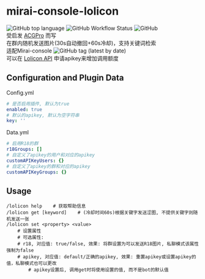 # mirai-console-lolicon
![GitHub top language](https://img.shields.io/github/languages/top/Samarium150/mirai-console-lolicon?style=flat)
![GitHub Workflow Status](https://img.shields.io/github/workflow/status/Samarium150/mirai-console-lolicon/CI?style=flat)
![GitHub](https://img.shields.io/github/license/Samarium150/mirai-console-lolicon?style=flat)
<br>
受启发 [ACGPro](https://github.com/ShrBox/ACGPro) 而写
<br>
在群内随机发送图片(30s自动撤回+60s冷却)，支持关键词检索
<br>
适配Mirai-console ![GitHub tag (latest by date)](https://img.shields.io/github/v/tag/mamoe/mirai-console)
<br>
可以在 [Lolicon API](https://api.lolicon.app/#/setu) 申请apikey来增加调用额度
## Configuration and Plugin Data
Config.yml
```yaml
# 是否启用插件, 默认为true
enabled: true
# 默认的apikey, 默认为空字符串
key: ''
```
Data.yml
```yaml
# 启用R18的群
r18Groups: []
# 自定义了apikey的用户和对应的apikey
customAPIKeyUsers: {}
# 自定义了apikey的群和对应的apikey
customAPIKeyGroups: {}
```
## Usage
```text
/lolicon help    # 获取帮助信息
/lolicon get [keyword]    # (冷却时间60s)根据关键字发送涩图, 不提供关键字则随机发送一张
/lolicon set <property> <value>
    # 设置属性
    # 可选属性:
    # r18, 对应值: true/false, 效果: 将群设置为可以发送R18图片, 私聊模式该属性强制为false
    # apikey, 对应值: default/正确的apikey, 效果: 重置apikey或设置apikey的值，私聊模式也可以更改
        # apikey设置后, 调用get时将使用设置的值, 而不是bot的默认值
```
